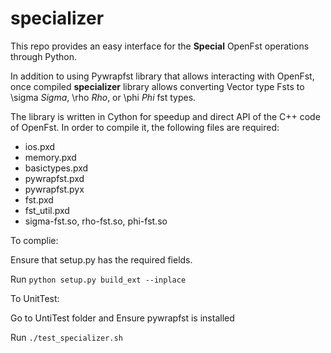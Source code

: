 # specializer

This repo provides an easy interface for the **Special** OpenFst operations through Python.

In addition to using Pywrapfst library that allows interacting with OpenFst, once compiled **specializer** library allows converting Vector type Fsts to \sigma *Sigma*, \rho *Rho*, or \phi *Phi* fst types. 

The library is written in Cython for speedup and direct API of the C++ code of OpenFst.
In order to compile it, the following files are required:
* ios.pxd
* memory.pxd
* basictypes.pxd
* pywrapfst.pxd
* pywrapfst.pyx
* fst.pxd
* fst_util.pxd
* sigma-fst.so, rho-fst.so, phi-fst.so

To complie:

Ensure that setup.py has the required fields.

Run `python setup.py build_ext --inplace`

To UnitTest:

Go to UntiTest folder and Ensure pywrapfst is installed

Run `./test_specializer.sh`

